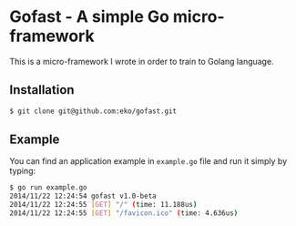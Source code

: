 Gofast - A simple Go micro-framework
====================================

This is a micro-framework I wrote in order to train to Golang language.

Installation
------------

```bash
$ git clone git@github.com:eko/gofast.git
```

Example
-------

You can find an application example in `example.go` file and run it simply by typing:

```bash
$ go run example.go
2014/11/22 12:24:54 gofast v1.0-beta
2014/11/22 12:24:55 [GET] "/" (time: 11.188us)
2014/11/22 12:24:55 [GET] "/favicon.ico" (time: 4.636us)
```
